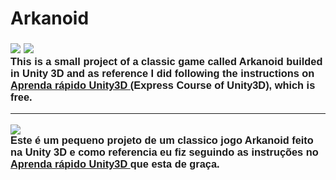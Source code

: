 # Arkanoid
<h3 style="font-family: Arial, Helvetica, sans-serif;">
<p>
<img src="https://img.icons8.com/clouds/30/000000/great-britain.png"/>
<img src="https://img.icons8.com/clouds/30/000000/usa.png"/>
<br>
This is a small project of a classic game called Arkanoid builded in Unity 3D and as reference I did following the instructions on 
<a href="https://www.udemy.com/course/aprenda-rapido-unity3d/"> Aprenda rápido Unity3D </a> (Express Course of Unity3D), which is free.
<br>
<p>
<hr color="grey">
<img src="https://img.icons8.com/officel/20/000000/brazil.png"/>
<br>
Este é um pequeno projeto de um classico jogo Arkanoid feito na Unity 3D e como referencia eu fiz seguindo as instruções no
<a href="https://www.udemy.com/course/aprenda-rapido-unity3d/"> Aprenda rápido Unity3D </a> que esta de graça.
<br>
</h3>

